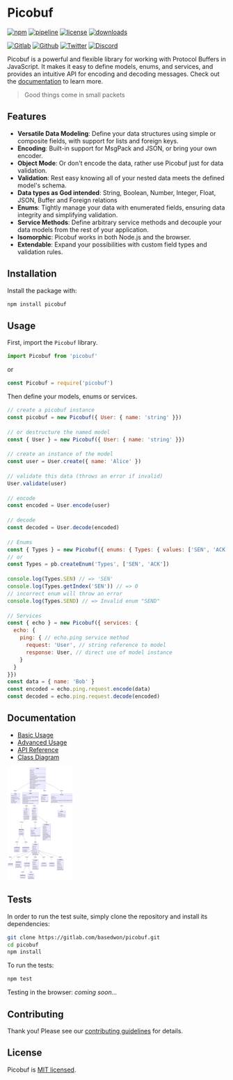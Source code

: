 # Picobuf

[![npm](https://img.shields.io/npm/v/picobuf?style=flat&logo=npm)](https://www.npmjs.com/package/picobuf)
[![pipeline](https://gitlab.com/basedwon/picobuf/badges/master/pipeline.svg)](https://gitlab.com/basedwon/picobuf/-/pipelines)
[![license](https://img.shields.io/npm/l/picobuf)](https://gitlab.com/basedwon/picobuf/-/blob/master/LICENSE)
[![downloads](https://img.shields.io/npm/dw/picobuf)](https://www.npmjs.com/package/picobuf) 

[![Gitlab](https://img.shields.io/badge/Gitlab%20-%20?logo=gitlab&color=%23383a40)](https://gitlab.com/basedwon/picobuf)
[![Github](https://img.shields.io/badge/Github%20-%20?logo=github&color=%23383a40)](https://github.com/basedwon/picobuf)
[![Twitter](https://img.shields.io/badge/@basdwon%20-%20?logo=twitter&color=%23383a40)](https://twitter.com/basdwon)
[![Discord](https://img.shields.io/badge/Basedwon%20-%20?logo=discord&color=%23383a40)](https://discordapp.com/users/basedwon)

Picobuf is a powerful and flexible library for working with Protocol Buffers in JavaScript. It makes it easy to define models, enums, and services, and provides an intuitive API for encoding and decoding messages. Check out the [documentation](#documentation) to learn more.

> Good things come in small packets

## Features

- **Versatile Data Modeling**: Define your data structures using simple or composite fields, with support for lists and foreign keys.
- **Encoding**: Built-in support for MsgPack and JSON, or bring your own encoder.
- **Object Mode**: Or don't encode the data, rather use Picobuf just for data validation.
- **Validation**: Rest easy knowing all of your nested data meets the defined model's schema.
- **Data types as God intended**: String, Boolean, Number, Integer, Float, JSON, Buffer and Foreign relations
- **Enums**: Tightly manage your data with enumerated fields, ensuring data integrity and simplifying validation.
- **Service Methods**: Define arbitrary service methods and decouple your data models from the rest of your application.
- **Isomorphic**: Picobuf works in both Node.js and the browser.
- **Extendable**: Expand your possibilities with custom field types and validation rules.

## Installation

Install the package with:

```bash
npm install picobuf
```

## Usage

First, import the `Picobuf` library.

```js
import Picobuf from 'picobuf'
```
or
```js
const Picobuf = require('picobuf')
```

Then define your models, enums or services.

```js
// create a picobuf instance
const picobuf = new Picobuf({ User: { name: 'string' }})

// or destructure the named model
const { User } = new Picobuf({ User: { name: 'string' }})

// create an instance of the model
const user = User.create({ name: 'Alice' })

// validate this data (throws an error if invalid)
User.validate(user)

// encode
const encoded = User.encode(user)

// decode
const decoded = User.decode(encoded)

// Enums
const { Types } = new Picobuf({ enums: { Types: { values: ['SEN', 'ACK'] }}})
// or
const Types = pb.createEnum('Types', ['SEN', 'ACK'])

console.log(Types.SEN) // => 'SEN'
console.log(Types.getIndex('SEN')) // => 0
// incorrect enum will throw an error
console.log(Types.SEND) // => Invalid enum "SEND"

// Services
const { echo } = new Picobuf({ services: {
  echo: {
    ping: { // echo.ping service method
      request: 'User', // string reference to model
      response: User, // direct use of model instance
    }
  }
}})
const data = { name: 'Bob' }
const encoded = echo.ping.request.encode(data)
const decoded = echo.ping.request.decode(encoded)
```

## Documentation

- [Basic Usage](/docs/basic-usage.md)
- [Advanced Usage](/docs/advanced-usage.md)
- [API Reference](/docs/api.md)
- [Class Diagram](/docs/class-diagram.md)

<img src="/docs/class-diagram.png" alt="Picobuf class diagram" height="260" />

## Tests

In order to run the test suite, simply clone the repository and install its dependencies:

```bash
git clone https://gitlab.com/basedwon/picobuf.git
cd picobuf
npm install
```

To run the tests:

```bash
npm test
```

Testing in the browser: *coming soon...*

## Contributing

Thank you! Please see our [contributing guidelines](/docs/contributing.md) for details.

## License

Picobuf is [MIT licensed](https://gitlab.com/basedwon/picobuf/-/blob/master/LICENSE).
